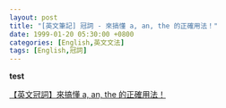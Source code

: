 ```yaml
---
layout: post
title: "[英文筆記] 冠詞 - 來搞懂 a, an, the 的正確用法！"
date: 1999-01-20 05:30:00 +0800
categories: [English,英文文法]
tags: [English,冠詞]
---
```



__test__


[【英文冠詞】來搞懂 a, an, the 的正確用法！](https://english.cool/a-an-the/)